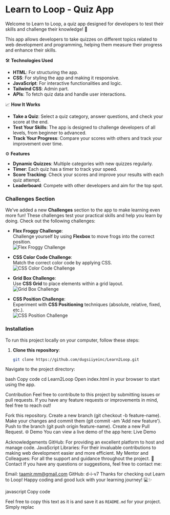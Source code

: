# Learn to Loop - Quiz App
Welcome to Learn to Loop, a quiz app designed for developers to test their skills and challenge their knowledge! 🚀

This app allows developers to take quizzes on different topics related to web development and programming, helping them measure their progress and enhance their skills.

🛠️ **Technologies Used**  
- **HTML**: For structuring the app.  
- **CSS**: For styling the app and making it responsive.  
- **JavaScript**: For interactive functionalities and logic.  
- **Tailwind CSS**: Admin part.  
- **APIs**: To fetch quiz data and handle user interactions.

📈 **How It Works**  
- **Take a Quiz**: Select a quiz category, answer questions, and check your score at the end.  
- **Test Your Skills**: The app is designed to challenge developers of all levels, from beginner to advanced.  
- **Track Your Progress**: Compare your scores with others and track your improvement over time.

⚙️ **Features**  
- **Dynamic Quizzes**: Multiple categories with new quizzes regularly.  
- **Timer**: Each quiz has a timer to track your speed.  
- **Score Tracking**: Check your scores and improve your results with each quiz attempt.  
- **Leaderboard**: Compete with other developers and aim for the top spot.

### Challenges Section
We’ve added a new **Challenges** section to the app to make learning even more fun! These challenges test your practical skills and help you learn by doing. Check out the following challenges:

- **Flex Froggy Challenge**:  
  Challenge yourself by using **Flexbox** to move frogs into the correct position.  
  ![Flex Froggy Challenge](link_to_example_image)

- **CSS Color Code Challenge**:  
  Match the correct color code by applying CSS.  
  ![CSS Color Code Challenge](link_to_example_image)

- **Grid Box Challenge**:  
  Use **CSS Grid** to place elements within a grid layout.  
  ![Grid Box Challenge](link_to_example_image)

- **CSS Position Challenge**:  
  Experiment with **CSS Positioning** techniques (absolute, relative, fixed, etc.).  
  ![CSS Position Challenge](link_to_example_image)

### Installation
To run this project locally on your computer, follow these steps:

1. **Clone this repository**:
   ```bash
   git clone https://github.com/dugsiiyeinc/Learn2Loop.git
Navigate to the project directory:

bash
Copy code
cd Learn2Loop
Open index.html in your browser to start using the app.

Contribution
Feel free to contribute to this project by submitting issues or pull requests. If you have any feature requests or improvements in mind, feel free to reach out!

Fork this repository.
Create a new branch (git checkout -b feature-name).
Make your changes and commit them (git commit -am 'Add new feature').
Push to the branch (git push origin feature-name).
Create a new Pull Request.
🌐 Demo
You can view a live demo of the app here: Live Demo

Acknowledgements
GitHub: For providing an excellent platform to host and manage code.
JavaScript Libraries: For their invaluable contributions to making web development easier and more efficient.
My Mentor and Colleagues: For all the support and guidance throughout the project.
📧 Contact
If you have any questions or suggestions, feel free to contact me:

Email: taamir.mm@gmail.com
GitHub: d-i-v7
Thanks for checking out Learn to Loop! Happy coding and good luck with your learning journey! 💻✨

javascript
Copy code

Feel free to copy this text as it is and save it as `README.md` for your project. Simply replac
